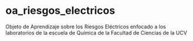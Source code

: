oa_riesgos_electricos
=====================

Objeto de Aprendizaje sobre los Riesgos Eléctricos enfocado a los laboratorios de la escuela de Química de la Facultad de Ciencias de la UCV
